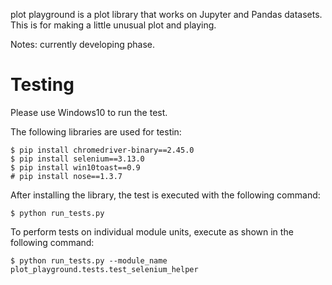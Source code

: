 plot playground is a plot library that works on Jupyter and Pandas datasets. This is for making a little unusual plot and playing.

Notes: currently developing phase.

# Testing

Please use Windows10 to run the test.

The following libraries are used for testin:

```
$ pip install chromedriver-binary==2.45.0
$ pip install selenium==3.13.0
$ pip install win10toast==0.9
# pip install nose==1.3.7
```

After installing the library, the test is executed with the following command:

```
$ python run_tests.py
```

To perform tests on individual module units, execute as shown in the following command:

```
$ python run_tests.py --module_name plot_playground.tests.test_selenium_helper
```
